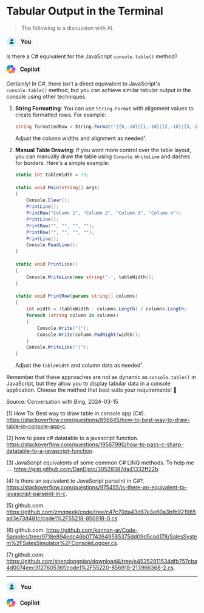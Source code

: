 # Tabular Output in the Terminal

> The following is a discussion with AI.

![Me](./images/Copilot-Me.png)

Is there a C# equivalent for the JavaScript `console.table()` method?

![AI](./images/Copilot-AI.png)

Certainly! In C#, there isn't a direct equivalent to JavaScript's `console.table()` method, but you can achieve similar tabular output in the console using other techniques.

1. **String Formatting**:
   You can use `String.Format` with alignment values to create formatted rows. For example:
   ```csharp
   string formattedRow = String.Format("|{0,-10}|{1,-10}|{2,-10}|{3,-10}|", arg0, arg1, arg2, arg3);
   ```
   Adjust the column widths and alignment as needed¹.

2. **Manual Table Drawing**:
   If you want more control over the table layout, you can manually draw the table using `Console.WriteLine` and dashes for borders. Here's a simple example:
   ```csharp
   static int tableWidth = 73;

   static void Main(string[] args)
   {
       Console.Clear();
       PrintLine();
       PrintRow("Column 1", "Column 2", "Column 3", "Column 4");
       PrintLine();
       PrintRow("", "", "", "");
       PrintRow("", "", "", "");
       PrintLine();
       Console.ReadLine();
   }

   static void PrintLine()
   {
       Console.WriteLine(new string('-', tableWidth));
   }

   static void PrintRow(params string[] columns)
   {
       int width = (tableWidth - columns.Length) / columns.Length;
       foreach (string column in columns)
       {
           Console.Write("|");
           Console.Write(column.PadRight(width));
       }
       Console.WriteLine("|");
   }
   ```
   Adjust the `tableWidth` and column data as needed¹.

Remember that these approaches are not as dynamic as `console.table()` in JavaScript, but they allow you to display tabular data in a console application. Choose the method that best suits your requirements! 🚀

Source: Conversation with Bing, 2024-03-15

(1) How To: Best way to draw table in console app (C#). https://stackoverflow.com/questions/856845/how-to-best-way-to-draw-table-in-console-app-c.

(2) how to pass c# datatable to a javascript function. https://stackoverflow.com/questions/19567990/how-to-pass-c-sharp-datatable-to-a-javascript-function.

(3) JavaScript equivalents of some common C# LINQ methods. To help me .... https://gist.github.com/DanDiplo/30528387da41332ff22b.

(4) Is there an equivalent to JavaScript parseInt in C#?. https://stackoverflow.com/questions/975455/is-there-an-equivalent-to-javascript-parseint-in-c.

(5) github.com. https://github.com/zmqgeek/code/tree/c47c70da43d87e3e60a3bfb921985ad3e73d481c/code1%2F55218-856918-0.cs.

(6) github.com. https://github.com/kannan-ar/Code-Samples/tree/9718e894edc46b07742649585375dd09d5cad178/SalesSystem%2FSalesSimulator%2FConsoleLogger.cs.

(7) github.com. https://github.com/shendongnian/download4/tree/e45352911534dfb757cba4d0074eec312760536f/code1%2F55220-856918-213966368-2.cs.

----

![Me](./images/Copilot-Me.png)



![AI](./images/Copilot-AI.png)

